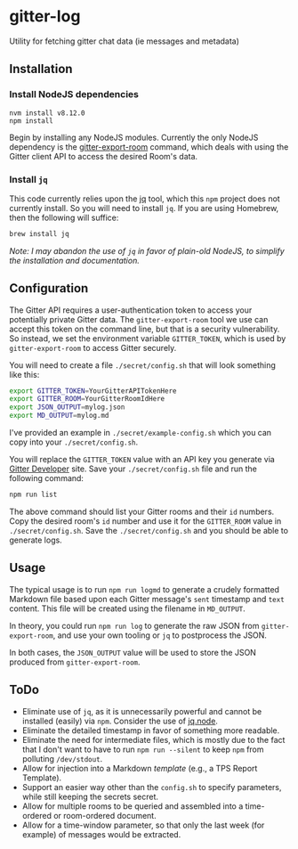 # gitter-log

Utility for fetching gitter chat data (ie messages and metadata)

## Installation

### Install NodeJS dependencies

    nvm install v8.12.0
    npm install

Begin by installing any NodeJS modules. Currently the only NodeJS dependency is the [gitter-export-room]() command, which deals with using the Gitter client API to access the desired Room's data.

### Install `jq`

This code currently relies upon the [jq](https://stedolan.github.io/jq/) tool, which this `npm` project does not currently install. So you will need to install `jq`. If you are using Homebrew, then the following will suffice:

```bash
brew install jq
```

*Note: I may abandon the use of `jq` in favor of plain-old NodeJS, to simplify the installation and documentation.*


## Configuration

The Gitter API requires a user-authentication token to access your potentially private Gitter data. The `gitter-export-room` tool we use can accept this token on the command line, but that is a security vulnerability. So instead, we set the environment variable `GITTER_TOKEN`, which is used by `gitter-export-room` to access Gitter securely.

You will need to create a file `./secret/config.sh` that will look something like this:

```bash
export GITTER_TOKEN=YourGitterAPITokenHere
export GITTER_ROOM=YourGitterRoomIdHere
export JSON_OUTPUT=mylog.json
export MD_OUTPUT=mylog.md
```

I've provided an example in `./secret/example-config.sh` which you can copy into your `./secret/config.sh`.

You will replace the `GITTER_TOKEN` value with an API key you generate via [Gitter Developer](https://developer.gitter.im/apps) site. Save your `./secret/config.sh` file and run the following command:

```bash
npm run list
```

The above command should list your Gitter rooms and their `id` numbers. Copy the desired room's `id` number and use it for the `GITTER_ROOM` value in `./secret/config.sh`. Save the `./secret/config.sh` and you should be able to generate logs.


## Usage

The typical usage is to run `npm run logmd` to generate a crudely formatted Markdown file based upon each Gitter message's `sent` timestamp and `text` content. This file will be created using the filename in `MD_OUTPUT`.

In theory, you could run `npm run log` to generate the raw JSON from `gitter-export-room`, and use your own tooling or `jq` to postprocess the JSON.

In both cases, the `JSON_OUTPUT` value will be used to store the JSON produced from `gitter-export-room`.


## ToDo

- Eliminate use of `jq`, as it is unnecessarily powerful and cannot be installed (easily) via `npm`. Consider the use of [jq.node](https://github.com/FGRibreau/jq.node).
- Eliminate the detailed timestamp in favor of something more readable.
- Eliminate the need for intermediate files, which is mostly due to the fact that I don't want to have to run `npm run --silent` to keep `npm` from polluting `/dev/stdout`.
- Allow for injection into a Markdown *template* (e.g., a TPS Report Template).
- Support an easier way other than the `config.sh` to specify parameters, while still keeping the secrets secret.
- Allow for multiple rooms to be queried and assembled into a time-ordered or room-ordered document.
- Allow for a time-window parameter, so that only the last week (for example) of messages would be extracted.
